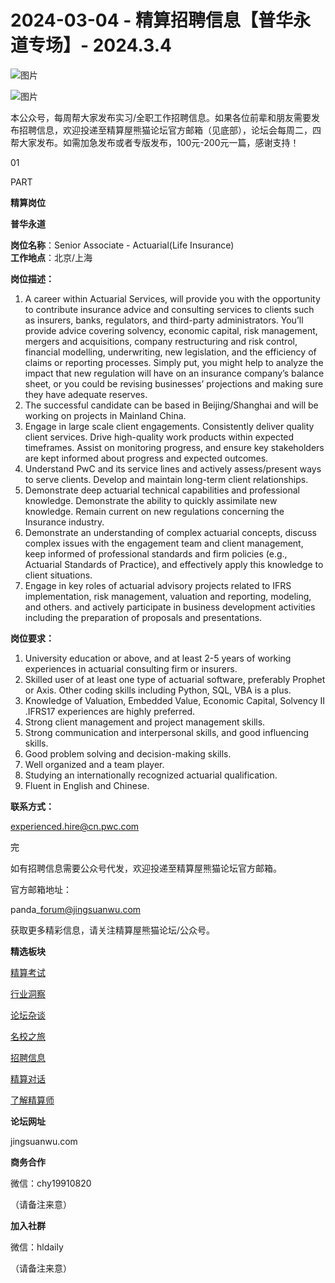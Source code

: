 # 2024-03-04 - 精算招聘信息【普华永道专场】- 2024.3.4

![图片](https://mmbiz.qpic.cn/mmbiz_jpg/PVTr5cqOmdsiaicIRGthO3IhpdkibrFUWVU1xAtP9ZY24c0vAhCVJo55thjfrfia19NvibyVvich2UW9I8vGCty5LxNw/640?wx_fmt=jpeg&tp=webp&wxfrom=5&wx_lazy=1)

![图片](https://mmbiz.qpic.cn/mmbiz_png/7QRTvkK2qC63c02mKcsfAaJ8sNcicTvg22UkHHibvKiasFS9FS6E4FeV0Dibe7as7h4tm8p7EfNfI06adlGbL2icYjw/640?wx_fmt=png&tp=webp&wxfrom=5&wx_lazy=1)

本公众号，每周帮大家发布实习/全职工作招聘信息。如果各位前辈和朋友需要发布招聘信息，欢迎投递至精算屋熊猫论坛官方邮箱（见底部），论坛会每周二，四帮大家发布。如需加急发布或者专版发布，100元-200元一篇，感谢支持！

01

PART

**精算岗位**

****普华永道****

**岗位名称**：Senior Associate - Actuarial(Life Insurance)  
**工作地点**：北京/上海

**岗位描述：**

1. A career within Actuarial Services, will provide you with the
   opportunity to contribute insurance advice and consulting services to
   clients such as insurers, banks, regulators, and third-party
   administrators. You’ll provide advice covering solvency, economic
   capital, risk management, mergers and acquisitions, company
   restructuring and risk control, financial modelling, underwriting, new
   legislation, and the efficiency of claims or reporting processes. Simply
   put, you might help to analyze the impact that new regulation will have
   on an insurance company’s balance sheet, or you could be revising
   businesses’ projections and making sure they have adequate reserves.
2. The successful candidate can be based in Beijing/Shanghai and will be working on projects in Mainland China.
3. Engage
   in large scale client engagements. Consistently deliver quality client
   services. Drive high-quality work products within expected timeframes.
   Assist on monitoring progress, and ensure key stakeholders are kept
   informed about progress and expected outcomes.
4. Understand
   PwC and its service lines and actively assess/present ways to serve
   clients. Develop and maintain long-term client relationships.
5. Demonstrate
   deep actuarial technical capabilities and professional knowledge.
   Demonstrate the ability to quickly assimilate new knowledge. Remain
   current on new regulations concerning the Insurance industry.
6. Demonstrate
   an understanding of complex actuarial concepts, discuss complex issues
   with the engagement team and client management, keep informed of
   professional standards and firm policies (e.g., Actuarial Standards of
   Practice), and effectively apply this knowledge to client situations.
7. Engage
   in key roles of actuarial advisory projects related to IFRS
   implementation, risk management, valuation and reporting, modeling, and
   others. and actively participate in business development activities
   including the preparation of proposals and presentations.

**岗位要求：**

1. University education or above, and at least 2-5 years of working experiences in actuarial consulting firm or insurers.
2. Skilled
   user of at least one type of actuarial software, preferably Prophet or
   Axis. Other coding skills including Python, SQL, VBA is a plus.
3. Knowledge of Valuation, Embedded Value, Economic Capital, Solvency II .IFRS17 experiences are highly preferred.
4. Strong client management and project management skills.
5. Strong communication and interpersonal skills, and good influencing skills.
6. Good problem solving and decision-making skills.
7. Well organized and a team player.
8. Studying an internationally recognized actuarial qualification.
9. Fluent in English and Chinese.

**联系方式：**

experienced.hire@cn.pwc.com


完

如有招聘信息需要公众号代发，欢迎投递至精算屋熊猫论坛官方邮箱。

官方邮箱地址：

panda\_forum@jingsuanwu.com

获取更多精彩信息，请关注精算屋熊猫论坛/公众号。

**精选板块**

[精算考试](https://mp.weixin.qq.com/mp/appmsgalbum?__biz=Mzg5NzkwMTMzMA==&action=getalbum&album_id=2804960172988448769#wechat_redirect)

[行业洞察](https://mp.weixin.qq.com/mp/appmsgalbum?__biz=Mzg5NzkwMTMzMA==&action=getalbum&album_id=2804965799378829313#wechat_redirect)

[论坛杂谈](https://mp.weixin.qq.com/mp/appmsgalbum?__biz=Mzg5NzkwMTMzMA==&action=getalbum&album_id=2804979947286315009#wechat_redirect)

[名校之旅](https://mp.weixin.qq.com/mp/appmsgalbum?__biz=Mzg5NzkwMTMzMA==&action=getalbum&album_id=2804975288236654595#wechat_redirect)

[招聘信息](https://mp.weixin.qq.com/mp/appmsgalbum?__biz=Mzg5NzkwMTMzMA==&action=getalbum&album_id=2809916434738069507#wechat_redirect)

[精算对话](https://mp.weixin.qq.com/mp/appmsgalbum?__biz=Mzg5NzkwMTMzMA==&action=getalbum&album_id=3028246288796221446#wechat_redirect)

[了解精算师](https://mp.weixin.qq.com/mp/appmsgalbum?__biz=Mzg5NzkwMTMzMA==&action=getalbum&album_id=2804971247444180995#wechat_redirect)

**论坛网址**

jingsuanwu.com

**商务合作**

微信：chy19910820

（请备注来意）

**加入社群**

微信：hldaily

（请备注来意）